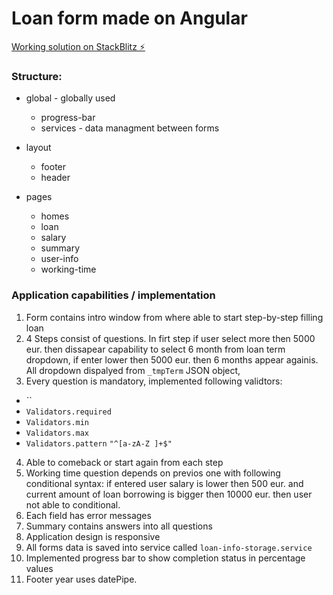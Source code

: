 # Loan form made on Angular

[Working solution on StackBlitz ⚡️](https://stackblitz.com/edit/angular-9fdatz)




### Structure:
* global - globally used 
  * progress-bar
  * services - data managment between forms

* layout
  * footer
  * header    

* pages
  * homes
  * loan
  * salary
  * summary
  * user-info
  * working-time




### Application capabilities / implementation
1. Form contains intro window from where able to start step-by-step filling loan
2. 4 Steps consist of questions. In firt step if user select more then 5000 eur. then dissapear capability to select 6 month from loan term dropdown, if enter lower then 5000 eur. then 6 months appear againis. All dropdown  dispalyed from `_tmpTerm` JSON object,
3. Every question is mandatory, implemented following validtors:
  * ``
  * `Validators.required`
  * `Validators.min`
  * `Validators.max`
  * `Validators.pattern`  `"^[a-zA-Z ]+$"`
4. Able to comeback or start again from each step
5. Working time question depends on previos one with following conditional syntax:  if entered user salary is lower then 500 eur. and current amount of loan borrowing is bigger then 10000 eur. then user not able to conditional.
6. Each field has error messages
7. Summary contains answers into all questions
8. Application design is responsive
9. All forms data is saved into service called  `loan-info-storage.service`
10. Implemented progress bar to show completion status in percentage values
11. Footer year uses datePipe.
